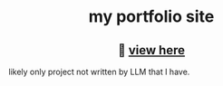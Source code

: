 # <div align="center">my portfolio site</div>  

## <div align="center">🚀 [view here](https://danieltsam.github.io/)</div>

likely only project not written by LLM that I have.
